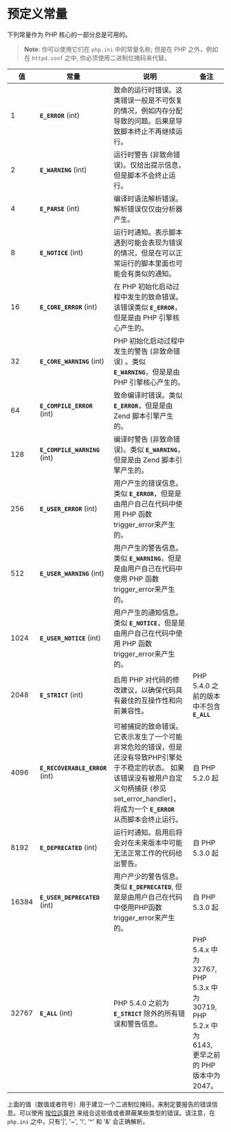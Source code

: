 预定义常量
==========

下列常量作为 PHP 核心的一部分总是可用的。

> **Note**: <span class="simpara"> 你可以使用它们在 `php.ini`
> 中的常量名称; 但是在 PHP 之外，例如在 `httpd.conf` 之中,
> 你必须使用二进制位掩码来代替。 </span>

| 值    | 常量                                                      | 说明                                                                                                                                                                                                                                         | 备注                                                                                            |
|-------|-----------------------------------------------------------|----------------------------------------------------------------------------------------------------------------------------------------------------------------------------------------------------------------------------------------------|-------------------------------------------------------------------------------------------------|
| 1     | **`E_ERROR`** (<span class="type">int</span>)             | 致命的运行时错误。这类错误一般是不可恢复的情况，例如内存分配导致的问题。后果是导致脚本终止不再继续运行。                                                                                                                                     |                                                                                                 |
| 2     | **`E_WARNING`** (<span class="type">int</span>)           | 运行时警告 (非致命错误)。仅给出提示信息，但是脚本不会终止运行。                                                                                                                                                                              |                                                                                                 |
| 4     | **`E_PARSE`** (<span class="type">int</span>)             | 编译时语法解析错误。解析错误仅仅由分析器产生。                                                                                                                                                                                               |                                                                                                 |
| 8     | **`E_NOTICE`** (<span class="type">int</span>)            | 运行时通知。表示脚本遇到可能会表现为错误的情况，但是在可以正常运行的脚本里面也可能会有类似的通知。                                                                                                                                           |                                                                                                 |
| 16    | **`E_CORE_ERROR`** (<span class="type">int</span>)        | 在 PHP 初始化启动过程中发生的致命错误。该错误类似 **`E_ERROR`**，但是是由 PHP 引擎核心产生的。                                                                                                                                               |                                                                                                 |
| 32    | **`E_CORE_WARNING`** (<span class="type">int</span>)      | PHP 初始化启动过程中发生的警告 (非致命错误) 。类似 **`E_WARNING`**，但是是由 PHP 引擎核心产生的。                                                                                                                                            |                                                                                                 |
| 64    | **`E_COMPILE_ERROR`** (<span class="type">int</span>)     | 致命编译时错误。类似 **`E_ERROR`**，但是是由 Zend 脚本引擎产生的。                                                                                                                                                                           |                                                                                                 |
| 128   | **`E_COMPILE_WARNING`** (<span class="type">int</span>)   | 编译时警告 (非致命错误)。类似 **`E_WARNING`**，但是是由 Zend 脚本引擎产生的。                                                                                                                                                                |                                                                                                 |
| 256   | **`E_USER_ERROR`** (<span class="type">int</span>)        | 用户产生的错误信息。类似 **`E_ERROR`**，但是是由用户自己在代码中使用 PHP 函数 <span class="function">trigger\_error</span>来产生的。                                                                                                         |                                                                                                 |
| 512   | **`E_USER_WARNING`** (<span class="type">int</span>)      | 用户产生的警告信息。类似 **`E_WARNING`**，但是是由用户自己在代码中使用 PHP 函数 <span class="function">trigger\_error</span>来产生的。                                                                                                       |                                                                                                 |
| 1024  | **`E_USER_NOTICE`** (<span class="type">int</span>)       | 用户产生的通知信息。类似 **`E_NOTICE`**，但是是由用户自己在代码中使用 PHP 函数 <span class="function">trigger\_error</span>来产生的。                                                                                                        |                                                                                                 |
| 2048  | **`E_STRICT`** (<span class="type">int</span>)            | 启用 PHP 对代码的修改建议，以确保代码具有最佳的互操作性和向前兼容性。                                                                                                                                                                        | PHP 5.4.0 之前的版本中不包含 **`E_ALL`**                                                        |
| 4096  | **`E_RECOVERABLE_ERROR`** (<span class="type">int</span>) | 可被捕捉的致命错误。 它表示发生了一个可能非常危险的错误，但是还没有导致PHP引擎处于不稳定的状态。 如果该错误没有被用户自定义句柄捕获 (参见 <span class="function">set\_error\_handler</span>)，将成为一个 **`E_ERROR`**　从而脚本会终止运行。 | 自 PHP 5.2.0 起                                                                                 |
| 8192  | **`E_DEPRECATED`** (<span class="type">int</span>)        | 运行时通知。启用后将会对在未来版本中可能无法正常工作的代码给出警告。                                                                                                                                                                         | 自 PHP 5.3.0 起                                                                                 |
| 16384 | **`E_USER_DEPRECATED`** (<span class="type">int</span>)   | 用户产少的警告信息。 类似 **`E_DEPRECATED`**, 但是是由用户自己在代码中使用PHP函数 <span class="function">trigger\_error</span>来产生的。                                                                                                     | 自 PHP 5.3.0 起                                                                                 |
| 32767 | **`E_ALL`** (<span class="type">int</span>)               | PHP 5.4.0 之前为 **`E_STRICT`** 除外的所有错误和警告信息。                                                                                                                                                                                   | PHP 5.4.x 中为 32767, PHP 5.3.x 中为 30719, PHP 5.2.x 中为 6143, 更早之前的 PHP 版本中为 2047。 |

上面的值（数值或者符号）用于建立一个二进制位掩码，来制定要报告的错误信息。可以使用
<a href="/language/operators/bitwise.html" class="link">按位运算符</a>
来组合这些值或者屏蔽某些类型的错误。请注意，在 `php.ini` 之中，只有'\|',
'\~', '!', '^' 和 '&' 会正确解析。
